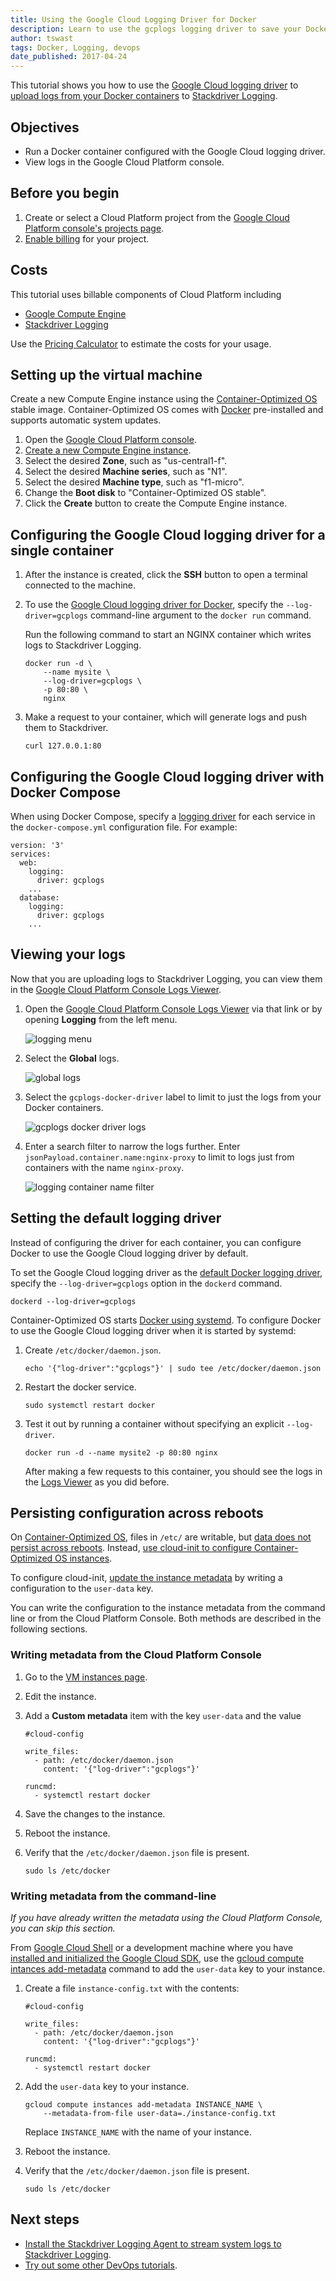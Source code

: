 ```yaml
---
title: Using the Google Cloud Logging Driver for Docker
description: Learn to use the gcplogs logging driver to save your Docker logs to Stackdriver Logging.
author: tswast
tags: Docker, Logging, devops
date_published: 2017-04-24
---
```

This tutorial shows you how to use the [Google Cloud logging
driver](https://docs.docker.com/engine/admin/logging/gcplogs/) to [upload logs
from your Docker
containers](https://docs.docker.com/engine/admin/logging/overview/) to
[Stackdriver Logging](/logging/).

## Objectives

- Run a Docker container configured with the Google Cloud logging driver.
- View logs in the Google Cloud Platform console.

## Before you begin

1.  Create or select a Cloud Platform project from the [Google Cloud Platform
    console's projects page](https://console.cloud.google.com/project).
1.  [Enable
    billing](https://support.google.com/cloud/answer/6293499#enable-billing)
    for your project.

## Costs

This tutorial uses billable components of Cloud Platform including

- [Google Compute Engine](/compute/all-pricing)
- [Stackdriver Logging](/stackdriver/pricing)

Use the [Pricing Calculator](/products/calculator/) to estimate the costs for
your usage.

## Setting up the virtual machine

Create a new Compute Engine instance using the [Container-Optimized
OS](/container-optimized-os/) stable image. Container-Optimized OS comes
with [Docker](https://www.docker.com/why-docker) pre-installed and supports
automatic system updates.

1.  Open the [Google Cloud Platform console](https://console.cloud.google.com).
1.  [Create a new Compute Engine instance](https://console.cloud.google.com/compute/instancesAdd).
1.  Select the desired **Zone**, such as "us-central1-f".
1.  Select the desired **Machine series**, such as "N1".
1.  Select the desired **Machine type**, such as "f1-micro".
1.  Change the **Boot disk** to "Container-Optimized OS stable".
1.  Click the **Create** button to create the Compute Engine instance.

## Configuring the Google Cloud logging driver for a single container

1.  After the instance is created, click the **SSH** button to open a terminal
    connected to the machine.
1.  To use the [Google Cloud logging driver for
    Docker](https://docs.docker.com/config/containers/logging/gcplogs/), specify the
    `--log-driver=gcplogs` command-line argument to the `docker run` command.

    Run the following command to start an NGINX container which writes logs to
    Stackdriver Logging.

        docker run -d \
            --name mysite \
            --log-driver=gcplogs \
            -p 80:80 \
            nginx

1.  Make a request to your container, which will generate logs and push them
    to Stackdriver.

        curl 127.0.0.1:80

## Configuring the Google Cloud logging driver with Docker Compose

When using Docker Compose, specify a [logging
driver](https://docs.docker.com/compose/compose-file/#logging) for each
service in the `docker-compose.yml` configuration file. For example:

    version: '3'
    services:
      web:
        logging:
          driver: gcplogs
        ...
      database:
        logging:
          driver: gcplogs
        ...

## Viewing your logs

Now that you are uploading logs to Stackdriver Logging, you can view them in
the [Google Cloud Platform Console Logs
Viewer](https://console.cloud.google.com/logs/viewer).

1.  Open the [Google Cloud Platform Console Logs
    Viewer](https://console.cloud.google.com/logs/viewer) via that link or by
    opening **Logging** from the left menu.

    ![logging menu](https://storage.googleapis.com/gcp-community/tutorials/docker-gcplogs-driver/logging-menu.png)

2.  Select the **Global** logs.

    ![global logs](https://storage.googleapis.com/gcp-community/tutorials/docker-gcplogs-driver/logging-global.jpg)

3.  Select the `gcplogs-docker-driver` label to limit to just the logs from your
    Docker containers.

    ![gcplogs docker driver logs](https://storage.googleapis.com/gcp-community/tutorials/docker-gcplogs-driver/logging-driver.jpg)

4.  Enter a search filter to narrow the logs further. Enter
    `jsonPayload.container.name:nginx-proxy` to limit to logs just from containers
    with the name `nginx-proxy`.

    ![logging container name filter](https://storage.googleapis.com/gcp-community/tutorials/docker-gcplogs-driver/logging-container-name.jpg)

## Setting the default logging driver

Instead of configuring the driver for each container, you can configure Docker
to use the Google Cloud logging driver by default.

To set the Google Cloud logging driver as the [default Docker logging
driver](https://docs.docker.com/engine/admin/logging/overview/#configure-the-default-logging-driver-for-the-docker-daemon),
specify the `--log-driver=gcplogs` option in the `dockerd` command.

    dockerd --log-driver=gcplogs

Container-Optimized OS starts [Docker using
systemd](https://docs.docker.com/config/daemon/systemd/).  To configure Docker
to use the Google Cloud logging driver when it is started by systemd:

1.  Create `/etc/docker/daemon.json`.

        echo '{"log-driver":"gcplogs"}' | sudo tee /etc/docker/daemon.json

1.  Restart the docker service.

        sudo systemctl restart docker

1.  Test it out by running a container without specifying an explicit
    `--log-driver`.

        docker run -d --name mysite2 -p 80:80 nginx

    After making a few requests to this container, you should see the logs in
    the [Logs Viewer](https://console.cloud.google.com/logs/viewer) as you did
    before.

## Persisting configuration across reboots

On [Container-Optimized OS](/container-optimized-os/), files in `/etc/` are
writable, but [data does not persist across
reboots](/container-optimized-os/docs/concepts/security#filesystem).
Instead, [use cloud-init to configure Container-Optimized OS
instances](/container-optimized-os/docs/how-to/create-configure-instance#using_cloud-init).

To configure cloud-init, [update the instance
metadata](/compute/docs/storing-retrieving-metadata#updatinginstancemetadata)
by writing a configuration to the `user-data` key.

You can write the configuration to the instance metadata from the command line
or from the Cloud Platform Console. Both methods are described in the following
sections.

### Writing metadata from the Cloud Platform Console

1.  Go to the [VM instances page](https://console.cloud.google.com/compute/instances).
1.  Edit the instance.
1.  Add a **Custom metadata** item with the key `user-data` and the value

        #cloud-config

        write_files:
          - path: /etc/docker/daemon.json
            content: '{"log-driver":"gcplogs"}'

        runcmd:
          - systemctl restart docker

1.  Save the changes to the instance.
1.  Reboot the instance.
1.  Verify that the `/etc/docker/daemon.json` file is present.

        sudo ls /etc/docker

### Writing metadata from the command-line

*If you have already written the metadata using the Cloud Platform Console,
you can skip this section.*

From [Google Cloud Shell](/shell/docs/quickstart) or a development machine
where you have [installed and initialized the Google Cloud SDK](/sdk/docs/),
use the [gcloud compute intances
add-metadata](/sdk/gcloud/reference/compute/instances/add-metadata)
command to add the `user-data` key to your instance.

1.  Create a file `instance-config.txt` with the contents:

        #cloud-config

        write_files:
          - path: /etc/docker/daemon.json
            content: '{"log-driver":"gcplogs"}'

        runcmd:
          - systemctl restart docker

1.  Add the `user-data` key to your instance.

        gcloud compute instances add-metadata INSTANCE_NAME \
            --metadata-from-file user-data=./instance-config.txt

    Replace `INSTANCE_NAME` with the name of your instance.

1.  Reboot the instance.
1.  Verify that the `/etc/docker/daemon.json` file is present.

        sudo ls /etc/docker

## Next steps

- [Install the Stackdriver Logging Agent to stream system logs to Stackdriver
  Logging](/logging/docs/agent/installation).
- [Try out some other DevOps tutorials](/docs/tutorials/#devops).

